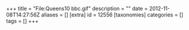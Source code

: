 +++
title = "File:Queens10 bbc.gif"
description = ""
date = 2012-11-08T14:27:56Z
aliases = []
[extra]
id = 12556
[taxonomies]
categories = []
tags = []
+++


